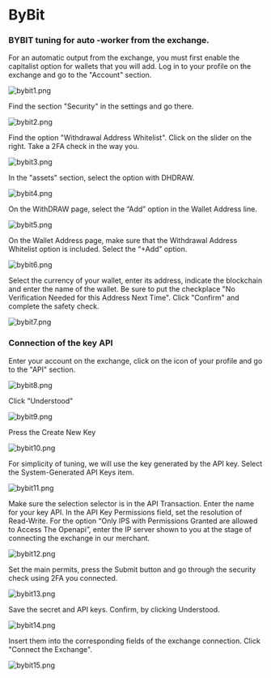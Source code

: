 # ByBit

### BYBIT tuning for auto -worker from the exchange.

For an automatic output from the exchange, you must first enable the capitalist option for wallets that you will add.
Log in to your profile on the exchange and go to the "Account" section.

![bybit1.png](../../assets/images/exchanges/bybit/bybit1.png)

Find the section "Security" in the settings and go there.

![bybit2.png](../../assets/images/exchanges/bybit/bybit2.png)

Find the option "Withdrawal Address Whitelist". Click on the slider on the right. Take a 2FA check in the way you.

![bybit3.png](../../assets/images/exchanges/bybit/bybit3.png)

In the "assets" section, select the option with DHDRAW.

![bybit4.png](../../assets/images/exchanges/bybit/bybit4.png)

On the WithDRAW page, select the “Add” option in the Wallet Address line.

![bybit5.png](../../assets/images/exchanges/bybit/bybit5.png)

On the Wallet Address page, make sure that the Withdrawal Address Whitelist option is included. Select the “+Add”
option.

![bybit6.png](../../assets/images/exchanges/bybit/bybit6.png)

Select the currency of your wallet, enter its address, indicate the blockchain and enter the name of the wallet. Be sure
to put the checkplace "No Verification Needed for this Address Next Time". Click "Confirm" and complete the safety
check.

![bybit7.png](../../assets/images/exchanges/bybit/bybit7.png)

### Connection of the key API

Enter your account on the exchange, click on the icon of your profile and go to the "API" section.

![bybit8.png](../../assets/images/exchanges/bybit/bybit8.png)

Click "Understood"

![bybit9.png](../../assets/images/exchanges/bybit/bybit9.png)

Press the Create New Key

![bybit10.png](../../assets/images/exchanges/bybit/bybit10.png)

For simplicity of tuning, we will use the key generated by the API key. Select the System-Generated API Keys item.

![bybit11.png](../../assets/images/exchanges/bybit/bybit11.png)

Make sure the selection selector is in the API Transaction. Enter the name for your key API.
In the API Key Permissions field, set the resolution of Read-Write. For the option “Only IPS with Permissions Granted
are allowed to Access The Openapi”, enter the IP server shown to you at the stage of connecting the exchange in our
merchant.

![bybit12.png](../../assets/images/exchanges/bybit/bybit12.png)

Set the main permits, press the Submit button and go through the security check using 2FA you connected.

![bybit13.png](../../assets/images/exchanges/bybit/bybit13.png)

Save the secret and API keys. Confirm, by clicking Understood.

![bybit14.png](../../assets/images/exchanges/bybit/bybit14.png)

Insert them into the corresponding fields of the exchange connection. Click "Connect the Exchange".

![bybit15.png](../../assets/images/exchanges/bybit/bybit15.png)
